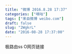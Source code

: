 ```yaml
---
title: "微博 2016.8.28 17:37"
categories: ["嘀咕"]
tags: ["来自微博 weibo.com"]
draft: false
slug: "2WgkrL"
date: "2016-08-28 17:37:00"
---
```


<p>极路由ss O网页链接 ​​​​</p>
